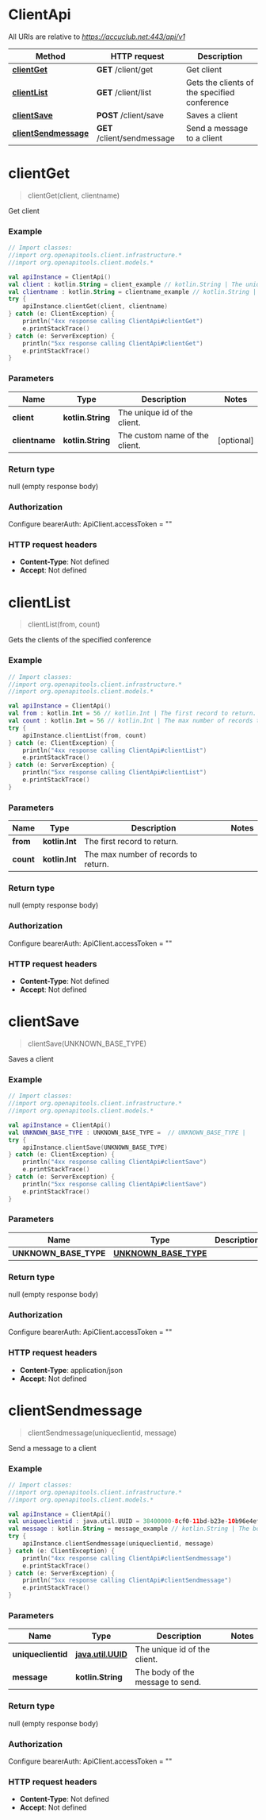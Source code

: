 # ClientApi

All URIs are relative to *https://accuclub.net:443/api/v1*

Method | HTTP request | Description
------------- | ------------- | -------------
[**clientGet**](ClientApi.md#clientGet) | **GET** /client/get | Get client
[**clientList**](ClientApi.md#clientList) | **GET** /client/list | Gets the clients of the specified conference
[**clientSave**](ClientApi.md#clientSave) | **POST** /client/save | Saves a client
[**clientSendmessage**](ClientApi.md#clientSendmessage) | **GET** /client/sendmessage | Send a message to a client


<a name="clientGet"></a>
# **clientGet**
> clientGet(client, clientname)

Get client

### Example
```kotlin
// Import classes:
//import org.openapitools.client.infrastructure.*
//import org.openapitools.client.models.*

val apiInstance = ClientApi()
val client : kotlin.String = client_example // kotlin.String | The unique id of the client.
val clientname : kotlin.String = clientname_example // kotlin.String | The custom name of the client.
try {
    apiInstance.clientGet(client, clientname)
} catch (e: ClientException) {
    println("4xx response calling ClientApi#clientGet")
    e.printStackTrace()
} catch (e: ServerException) {
    println("5xx response calling ClientApi#clientGet")
    e.printStackTrace()
}
```

### Parameters

Name | Type | Description  | Notes
------------- | ------------- | ------------- | -------------
 **client** | **kotlin.String**| The unique id of the client. |
 **clientname** | **kotlin.String**| The custom name of the client. | [optional]

### Return type

null (empty response body)

### Authorization


Configure bearerAuth:
    ApiClient.accessToken = ""

### HTTP request headers

 - **Content-Type**: Not defined
 - **Accept**: Not defined

<a name="clientList"></a>
# **clientList**
> clientList(from, count)

Gets the clients of the specified conference

### Example
```kotlin
// Import classes:
//import org.openapitools.client.infrastructure.*
//import org.openapitools.client.models.*

val apiInstance = ClientApi()
val from : kotlin.Int = 56 // kotlin.Int | The first record to return.
val count : kotlin.Int = 56 // kotlin.Int | The max number of records to return.
try {
    apiInstance.clientList(from, count)
} catch (e: ClientException) {
    println("4xx response calling ClientApi#clientList")
    e.printStackTrace()
} catch (e: ServerException) {
    println("5xx response calling ClientApi#clientList")
    e.printStackTrace()
}
```

### Parameters

Name | Type | Description  | Notes
------------- | ------------- | ------------- | -------------
 **from** | **kotlin.Int**| The first record to return. |
 **count** | **kotlin.Int**| The max number of records to return. |

### Return type

null (empty response body)

### Authorization


Configure bearerAuth:
    ApiClient.accessToken = ""

### HTTP request headers

 - **Content-Type**: Not defined
 - **Accept**: Not defined

<a name="clientSave"></a>
# **clientSave**
> clientSave(UNKNOWN_BASE_TYPE)

Saves a client

### Example
```kotlin
// Import classes:
//import org.openapitools.client.infrastructure.*
//import org.openapitools.client.models.*

val apiInstance = ClientApi()
val UNKNOWN_BASE_TYPE : UNKNOWN_BASE_TYPE =  // UNKNOWN_BASE_TYPE | 
try {
    apiInstance.clientSave(UNKNOWN_BASE_TYPE)
} catch (e: ClientException) {
    println("4xx response calling ClientApi#clientSave")
    e.printStackTrace()
} catch (e: ServerException) {
    println("5xx response calling ClientApi#clientSave")
    e.printStackTrace()
}
```

### Parameters

Name | Type | Description  | Notes
------------- | ------------- | ------------- | -------------
 **UNKNOWN_BASE_TYPE** | [**UNKNOWN_BASE_TYPE**](UNKNOWN_BASE_TYPE.md)|  | [optional]

### Return type

null (empty response body)

### Authorization


Configure bearerAuth:
    ApiClient.accessToken = ""

### HTTP request headers

 - **Content-Type**: application/json
 - **Accept**: Not defined

<a name="clientSendmessage"></a>
# **clientSendmessage**
> clientSendmessage(uniqueclientid, message)

Send a message to a client

### Example
```kotlin
// Import classes:
//import org.openapitools.client.infrastructure.*
//import org.openapitools.client.models.*

val apiInstance = ClientApi()
val uniqueclientid : java.util.UUID = 38400000-8cf0-11bd-b23e-10b96e4ef00d // java.util.UUID | The unique id of the client.
val message : kotlin.String = message_example // kotlin.String | The body of the message to send.
try {
    apiInstance.clientSendmessage(uniqueclientid, message)
} catch (e: ClientException) {
    println("4xx response calling ClientApi#clientSendmessage")
    e.printStackTrace()
} catch (e: ServerException) {
    println("5xx response calling ClientApi#clientSendmessage")
    e.printStackTrace()
}
```

### Parameters

Name | Type | Description  | Notes
------------- | ------------- | ------------- | -------------
 **uniqueclientid** | [**java.util.UUID**](.md)| The unique id of the client. |
 **message** | **kotlin.String**| The body of the message to send. |

### Return type

null (empty response body)

### Authorization


Configure bearerAuth:
    ApiClient.accessToken = ""

### HTTP request headers

 - **Content-Type**: Not defined
 - **Accept**: Not defined

